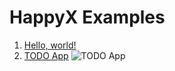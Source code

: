 # HappyX Examples

1. [Hello, world!](https://github.com/HapticX/happyx/tree/master/examples/hello_world)
2. [TODO App](https://github.com/HapticX/happyx/tree/master/examples/todo)
   ![TODO App](https://github.com/HapticX/happyx/blob/master/examples/todo/todo_app.gif)
